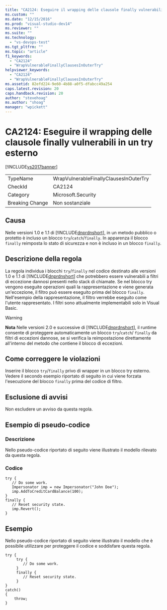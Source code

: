 ```yaml
---
title: "CA2124: Eseguire il wrapping delle clausole finally vulnerabili in un try esterno | Microsoft Docs"
ms.custom: ""
ms.date: "12/15/2016"
ms.prod: "visual-studio-dev14"
ms.reviewer: ""
ms.suite: ""
ms.technology: 
  - "vs-devops-test"
ms.tgt_pltfrm: ""
ms.topic: "article"
f1_keywords: 
  - "CA2124"
  - "WrapVulnerableFinallyClausesInOuterTry"
helpviewer_keywords: 
  - "CA2124"
  - "WrapVulnerableFinallyClausesInOuterTry"
ms.assetid: 82efd224-9e60-4b88-a0f5-dfabcc49a254
caps.latest.revision: 20
caps.handback.revision: 20
author: "stevehoag"
ms.author: "shoag"
manager: "wpickett"
---
```

# CA2124: Eseguire il wrapping delle clausole finally vulnerabili in un try esterno
[!INCLUDE[vs2017banner](../code-quality/includes/vs2017banner.md)]

|||  
|-|-|  
|TypeName|WrapVulnerableFinallyClausesInOuterTry|  
|CheckId|CA2124|  
|Category|Microsoft.Security|  
|Breaking Change|Non sostanziale|  
  
## Causa  
 Nelle versioni 1.0 e 1.1 di [!INCLUDE[dnprdnshort](../code-quality/includes/dnprdnshort_md.md)], in un metodo pubblico o protetto è incluso un blocco `try`\/`catch`\/`finally`.  In apparenza il blocco `finally` reimposta lo stato di sicurezza e non è incluso in un blocco `finally`.  
  
## Descrizione della regola  
 La regola individua i blocchi `try`\/`finally` nel codice destinato alle versioni 1.0 e 1.1 di [!INCLUDE[dnprdnshort](../code-quality/includes/dnprdnshort_md.md)] che potrebbero essere vulnerabili a filtri di eccezione dannosi presenti nello stack di chiamate.  Se nel blocco try vengono eseguite operazioni quali la rappresentazione e viene generata un'eccezione, il filtro può essere eseguito prima del blocco `finally`.  Nell'esempio della rappresentazione, il filtro verrebbe eseguito come l'utente rappresentato.  I filtri sono attualmente implementabili solo in Visual Basic.  
  
> [!WARNING]
>  **Nota** Nelle versioni 2.0 e successive di [!INCLUDE[dnprdnshort](../code-quality/includes/dnprdnshort_md.md)], il runtime consente di proteggere automaticamente un blocco `try`\/`catch`\/ `finally` da filtri di eccezioni dannose, se si verifica la reimpostazione direttamente all'interno del metodo che contiene il blocco di eccezioni.  
  
## Come correggere le violazioni  
 Inserire il blocco `try`\/`finally` privo di wrapper in un blocco try esterno.  Vedere il secondo esempio riportato di seguito  in cui viene forzata l'esecuzione del blocco `finally` prima del codice di filtro.  
  
## Esclusione di avvisi  
 Non escludere un avviso da questa regola.  
  
## Esempio di pseudo\-codice  
  
### Descrizione  
 Nello pseudo\-codice riportato di seguito viene illustrato il modello rilevato da questa regola.  
  
### Codice  
  
```  
try {  
   // Do some work.  
   Impersonator imp = new Impersonator("John Doe");  
   imp.AddToCreditCardBalance(100);  
}  
finally {  
   // Reset security state.  
   imp.Revert();  
}  
```  
  
## Esempio  
 Nello pseudo\-codice riportato di seguito viene illustrato il modello che è possibile utilizzare per proteggere il codice e soddisfare questa regola.  
  
```  
try {  
     try {  
        // Do some work.  
     }  
     finally {  
        // Reset security state.  
     }  
}  
catch()  
{  
    throw;  
}  
```